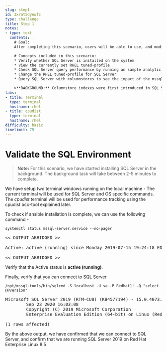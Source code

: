 ```yaml
---
slug: step1
id: 3xrat5dyewfc
type: challenge
title: Step 1
notes:
- type: text
  contents: |
    # Goal:
    After completing this scenario, users will be able to use, and modify RHEL tuned profiles using tuned-adm, and see the impact of that change with Microsoft SQL Server's columnstore feature.

    # Concepts included in this scenario:
    * Verify whether SQL Server is installed on the system
    * View the currently set RHEL tuned-profile
    * Check SQL Server query performance by running an sample analytic query with columnstores
    * Change the RHEL tuned-profile for SQL Server
    * Query SQL Server with columnstores to see the impact of the mssql tuned profile

    >**BACKGROUND:** Columnstore indexes were first introduced in SQL Server 2012. Columnstore feature is available on SQL Server on Linux, and it  offers a new way to store the data in a columnar fashion. This improves the performance of certain analytical queries by at least ten times and are extremely useful in data warehousing scenarios.
tabs:
- title: Terminal
  type: terminal
  hostname: rhel
- title: cpudist
  type: terminal
  hostname: rhel
difficulty: basic
timelimit: 75
---
```

# Validate the SQL Environment

>**Note:** For this scenario, we have started installing SQL Server in the background. The background task will take between 2-5 minutes to complete.

We have setup two terminal windows running on the local machine - The current terminal will be used for SQL Server and OS specific commands. The *cpudist* terminal will be used for performance tracking using the cpudist bcc-tool explained later.

To check if ansible installation is complete, we can use the following command -

```
systemctl status mssql-server.service --no-pager
```

<pre class="file">
<< OUTPUT ABRIDGED >>

Active: active (running) since Monday 2019-07-15 19:24:18 EDT; 3h 59min left

<< OUTPUT ABRIDGED >>
</pre>

Verify that the Active status is __active (running)__.

Finally, verify that you can connect to SQL Server

```
/opt/mssql-tools/bin/sqlcmd -S localhost -U sa -P Redhat1! -Q "select @@version"
```

<pre class="file">
Microsoft SQL Server 2019 (RTM-CU8) (KB4577194) - 15.0.4073.23 (X64)
        Sep 23 2020 16:03:08
        Copyright (C) 2019 Microsoft Corporation
        Enterprise Evaluation Edition (64-bit) on Linux (Red Hat Enterprise Linux 8.5) <X64>

(1 rows affected)
</pre>

By the above output, we have confirmed that we can connect to SQL Server, and confirm that we are running SQL Server 2019 on Red Hat Enterprise Linux 8.5
